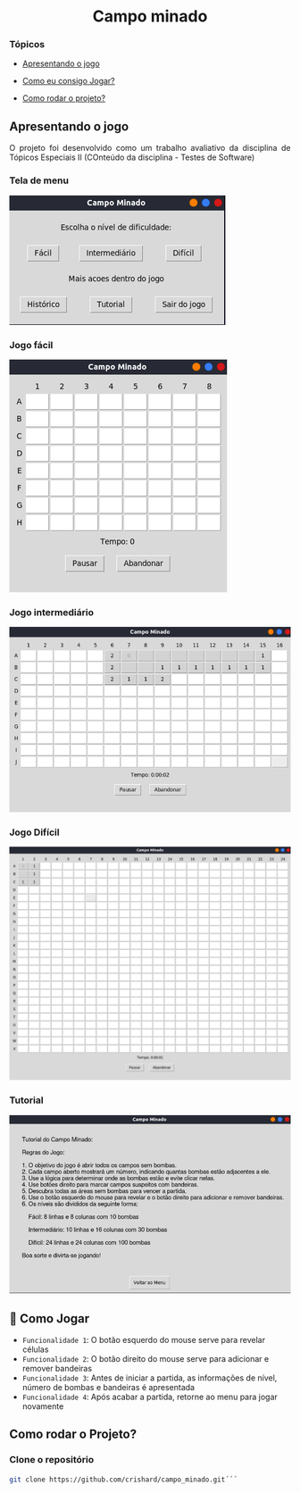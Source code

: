 <h1 align="center"> Campo minado </h1>

### Tópicos 

- [Apresentando o jogo](#apresentando-o-jogo)

- [Como eu consigo Jogar?](#como-jogar)

- [Como rodar o projeto?](#como-rodar-o-projeto)


## Apresentando o jogo

<p align="justify">
O projeto foi desenvolvido como um trabalho avaliativo da disciplina de Tópicos Especiais II (COnteúdo da disciplina - Testes de Software)

### Tela de menu

![Tela de menu.](./menu.png)

### Jogo fácil
![Tela do jogo nom modo fácil.](./facil.png)

### Jogo intermediário
![Tela do jogo nom modo fácil.](./intermediario.png)

### Jogo Difícil
![Tela do jogo nom modo fácil.](./dificil.png)

### Tutorial
![Tela do jogo nom modo fácil.](./tutorial.png)

</p>

## :hammer: Como Jogar

- `Funcionalidade 1`: O botão esquerdo do mouse serve para revelar células
- `Funcionalidade 2`: O botão direito do mouse serve para adicionar e remover bandeiras
- `Funcionalidade 3`: Antes de iniciar a partida, as informações de nível, número de bombas e bandeiras é apresentada
- `Funcionalidade 4`: Após acabar a partida, retorne ao menu para jogar novamente

## Como rodar o Projeto?

### Clone o repositório

```sh 
git clone https://github.com/crishard/campo_minado.git´´´
